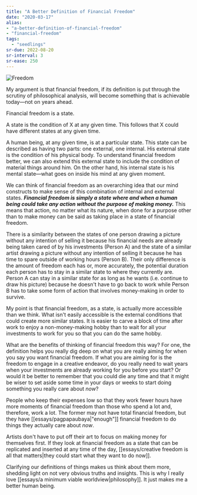 ```yaml
---
title: "A Better Definition of Financial Freedom"
date: "2020-03-17"
alias:
- "a-better-definition-of-financial-freedom"
- "financial-freedom"
tags:
  - "seedlings"
sr-due: 2022-08-20
sr-interval: 3
sr-ease: 250
---
```

![Freedom](freedom.jpg)

My argument is that financial freedom, if its definition is put through the scrutiny of philosophical analysis, will become something that is achievable today⁠—not on years ahead.

Financial freedom is a state.

A state is the condition of X at any given time. This follows that X could have different states at any given time.

A human being, at any given time, is at a particular state. This state can be described as having two parts: one external, one internal. His external state is the condition of his physical body. To understand financial freedom better, we can also extend this external state to include the condition of material things around him. On the other hand, his internal state is his mental state⁠—what goes on inside his mind at any given moment.

We can think of financial freedom as an overarching idea that our mind constructs to make sense of this combination of internal and external states. _**Financial freedom is simply a state where and when a human being could take any action without the purpose of making money.**_ This means that action, no matter what its nature, when done for a purpose other than to make money can be said as taking place in a state of financial freedom.

There is a similarity between the states of one person drawing a picture without any intention of selling it because his financial needs are already being taken cared of by his investments (Person A) and the state of a similar artist drawing a picture without any intention of selling it because he has time to spare outside of working hours (Person B). Their only difference is the amount of freedom each has or, more accurately, the potential duration each person has to stay in a similar state to where they currently are. Person A can stay in a similar state for as long as he wants (i.e. continue to draw his picture) because he doesn't have to go back to work while Person B has to take some form of action that involves money-making in order to survive.

My point is that financial freedom, as a state, is actually more accessible than we think. What isn't easily accessible is the external conditions that could create more similar states. It is easier to carve a block of time after work to enjoy a non-money-making hobby than to wait for all your investments to work for you so that you can do the same hobby.

What are the benefits of thinking of financial freedom this way? For one, the definition helps you really dig deep on what you are really aiming for when you say you want financial freedom. If what you are aiming for is the freedom to engage in a creative endeavor, do you really need to wait years when your investments are already working for you before you start? Or would it be better to remember that you could die any time and that it might be wiser to set aside some time in your days or weeks to start doing something you really care about _now_?

People who keep their expenses low so that they work fewer hours have more moments of financial freedom than those who spend a lot and, therefore, work a lot. The former may not have total financial freedom, but they have [[essays/pagpapaubaya|"enough"]] financial freedom to do things they actually care about _now_.

Artists don't have to put off their art to focus on making money for themselves first. If they look at financial freedom as a state that can be replicated and inserted at any time of the day, [[essays/creative freedom is all that matters|they could start what they want to do now]].

Clarifying our definitions of things makes us think about them more, shedding light on not very obvious truths and insights. This is why I really love [[essays/a minimum viable worldview|philosophy]]. It just makes me a better human being.